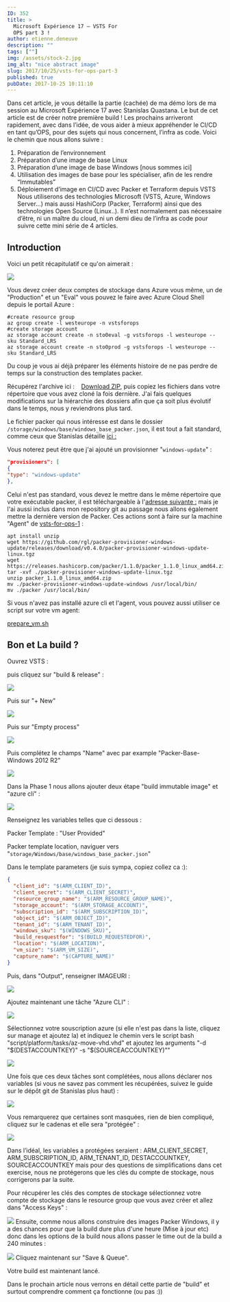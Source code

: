 ```yaml
---
ID: 352
title: >
  Microsoft Expérience 17 – VSTS For
  OPS part 3 !
author: etienne.deneuve
description: ""
tags: [""]
img: /assets/stock-2.jpg
img_alt: "nice abstract image"
slug: 2017/10/25/vsts-for-ops-part-3
published: true
pubDate: 2017-10-25 10:11:10
---
```


Dans cet article, je vous détaille la partie (cachée) de ma démo lors de ma session au Microsoft Expérience 17 avec Stanislas Quastana. Le but de cet article est de créer notre première build ! Les prochains arriveront rapidement, avec dans l’idée, de vous aider à mieux appréhender le CI/CD en tant qu’OPS, pour des sujets qui nous concernent, l’infra as code.
Voici le chemin que nous allons suivre :

1. Préparation de l’environnement
2. Préparation d’une image de base Linux
3. Préparation d’une image de base Windows [nous sommes ici]
4. Utilisation des images de base pour les spécialiser, afin de les rendre “Immutables”
5. Déploiement d’image en CI/CD avec Packer et Terraform depuis VSTS
   Nous utiliserons des technologies Microsoft (VSTS, Azure, Windows Server…) mais aussi HashiCorp (Packer, Terraform) ainsi que des technologies Open Source (Linux..). Il n’est normalement pas nécessaire d’être, ni un maître du cloud, ni un demi dieu de l’infra as code pour suivre cette mini série de 4 articles.

## Introduction

Voici un petit récapitulatif ce qu'on aimerait :

![](https://etienne.deneuve.xyz/assets/2017/10/Packer.png)

Vous devez créer deux comptes de stockage dans Azure vous même, un de "Production" et un "Eval" vous pouvez le faire avec Azure Cloud Shell depuis le portail Azure :

```shell
#create resource group
az group create -l westeurope -n vstsforops
#create storage account
az storage account create -n sto0eval -g vstsforops -l westeurope --sku Standard_LRS
az storage account create -n sto0prod -g vstsforops -l westeurope --sku Standard_LRS
```

Du coup je vous ai déjà préparer les éléments histoire de ne pas perdre de temps sur la construction des templates packer.

Récupérez l'archive ici :    [Download ZIP](https://github.com/EtienneDeneuve/vsts-for-ops/archive/master.zip), puis copiez les fichiers dans votre répertoire que vous avez cloné la fois dernière. J'ai fais quelques modifications sur la hiérarchie des dossiers afin que ça soit plus évolutif dans le temps, nous y reviendrons plus tard.

Le fichier packer qui nous intéresse est dans le dossier `/storage/windows/base/windows_base_packer.json`, il est tout a fait standard, comme ceux que Stanislas détaille [ici :](https://github.com/squasta/PackerAzureRM)

Vous noterez peut être que j'ai ajouté un provisionner "`windows-update`" :

```json
"provisioners": [
{
"type": "windows-update"
},
```

Celui n'est pas standard, vous devez le mettre dans le même répertoire que votre exécutable packer, il est téléchargeable à l'[adresse suivante :](https://github.com/rgl/packer-provisioner-windows-update/releases) mais je l'ai aussi inclus dans mon repository git au passage nous allons également mettre la dernière version de Packer. Ces actions sont à faire sur la machine "Agent" de [vsts-for-ops-1](https://etienne.deneuve.xyz/2017/10/09/vsts-for-ops-1/) :

```shell
apt install unzip
wget https://github.com/rgl/packer-provisioner-windows-update/releases/download/v0.4.0/packer-provisioner-windows-update-linux.tgz
wget https://releases.hashicorp.com/packer/1.1.0/packer_1.1.0_linux_amd64.zip
tar -xvf ./packer-provisioner-windows-update-linux.tgz
unzip packer_1.1.0_linux_amd64.zip
mv ./packer-provisioner-windows-update-windows /usr/local/bin/
mv ./packer /usr/local/bin/
```

Si vous n'avez pas installé azure cli et l'agent, vous pouvez aussi utiliser ce script sur votre vm agent:

[prepare_vm.sh](https://raw.githubusercontent.com/EtienneDeneuve/vsts-for-ops/master/scripts/platform/agent/prepare_vm.sh)

## Bon et La build ?

Ouvrez VSTS :

puis cliquez sur "build & release" :

![](https://etienne.deneuve.xyz/assets/2017/10/Sans-titre.png)

Puis sur "+ New"

![](https://etienne.deneuve.xyz/assets/2017/10/vsts-create-1.png)

Puis sur "Empty process"

![](https://etienne.deneuve.xyz/assets/2017/10/vsts-create-2.png)

Puis complétez le champs "Name" avec par example "Packer-Base-Windows 2012 R2"

![](https://etienne.deneuve.xyz/assets/2017/10/vsts-create-3.png)

Dans la Phase 1 nous allons ajouter deux étape "build immutable image" et "azure cli" :

![](https://etienne.deneuve.xyz/assets/2017/10/vsts-create-4.png)

Renseignez les variables telles que ci dessous :

Packer Template : "User Provided"

Packer template location, naviguer vers "`storage/Windows/base/windows_base_packer.json`"

Dans le template parameters (je suis sympa, copiez collez ca :):

```json
{
  "client_id": "$(ARM_CLIENT_ID)",
  "client_secret": "$(ARM_CLIENT_SECRET)",
  "resource_group_name": "$(ARM_RESOURCE_GROUP_NAME)",
  "storage_account": "$(ARM_STORAGE_ACCOUNT)",
  "subscription_id": "$(ARM_SUBSCRIPTION_ID)",
  "object_id": "$(ARM_OBJECT_ID)",
  "tenant_id": "$(ARM_TENANT_ID)",
  "windows_sku": "$(WINDOWS_SKU)",
  "build_resquestfor": "$(BUILD_REQUESTEDFOR)",
  "location": "$(ARM_LOCATION)",
  "vm_size": "$(ARM_VM_SIZE)",
  "capture_name": "$(CAPTURE_NAME)"
}
```

Puis, dans "Output", renseigner IMAGEURI :

![](https://etienne.deneuve.xyz/assets/2017/10/vsts-create-5.png)

Ajoutez maintenant une tâche "Azure CLI" :

![](https://etienne.deneuve.xyz/assets/2017/10/vsts-create-6.png)

Sélectionnez votre souscription azure (si elle n'est pas dans la liste, cliquez sur manage et ajoutez la) et indiquez le chemin vers le script bash "script/platform/tasks/az-move-vhd.vhd" et ajoutez les arguments "-d "$(DESTACCOUNTKEY)" -s "$(SOURCEACCOUNTKEY)""

![](https://etienne.deneuve.xyz/assets/2017/10/vsts-create-7.png)

Une fois que ces deux tâches sont complétées, nous allons déclarer nos variables (si vous ne savez pas comment les récupérées, suivez le guide sur le dépôt git de Stanislas plus haut) :

![](https://etienne.deneuve.xyz/assets/2017/10/vsts-create-8.png)

Vous remarquerez que certaines sont masquées, rien de bien compliqué, cliquez sur le cadenas et elle sera "protégée" :

![](https://etienne.deneuve.xyz/assets/2017/10/vsts-create-9.png)

Dans l’idéal, les variables a protégées seraient : ARM_CLIENT_SECRET, ARM_SUBSCRIPTION_ID, ARM_TENANT_ID, DESTACCOUNTKEY, SOURCEACCOUNTKEY mais pour des questions de simplifications dans cet exercise, nous ne protégerons que les clés du compte de stockage, nous corrigerons par la suite.

Pour récupérer les clés des comptes de stockage sélectionnez votre compte de stockage dans le resource group que vous avez créer et allez dans "Access Keys" :

![](https://etienne.deneuve.xyz/assets/2017/10/storage-account-key.png)
Ensuite, comme nous allons construire des images Packer Windows, il y a des chances pour que la build dure plus d'une heure (Mise à jour etc) donc dans les options de la build nous allons passer le time out de la build a 240 minutes :

![](https://etienne.deneuve.xyz/assets/2017/10/timeout-e1508918816983.png)
Cliquez maintenant sur "Save & Queue".

Votre build est maintenant lancé.

Dans le prochain article nous verrons en détail cette partie de "build" et surtout comprendre comment ça fonctionne (ou pas :))
